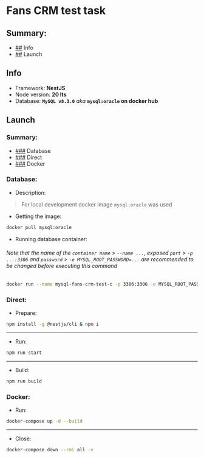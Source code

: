 # Fans CRM test task
## **Summary**:
* [##](#info) Info
* [##](#launch) Launch

## Info

* Framework: **NestJS**
* Node version: **20 lts**
* Database: **`MySQL v8.3.0`** _aka_ **`mysql:oracle` on docker hub** 

## Launch
### Summary:
* [###](#database) Database
* [###](#direct) Direct
* [###](#docker) Docker

### Database:

* Description: 
> For local development docker image `mysql:oracle` was used

* Getting the image:

```bash
docker pull mysql:oracle
```

* Running database container:

###### Note that the name of the `container name` > ``--name ...``, exposed `port` > ``-p ...:3306`` and `password` > ``-e MYSQL_ROOT_PASSWORD=...`` are recommended to be changed before executing this command

```bash
docker run --name mysql-fans-crm-test-c -p 3306:3306 -e MYSQL_ROOT_PASSWORD=<custom_pwd> -d mysql:oracle
```

### Direct:
* Prepare:
    
```bash
npm install -g @nestjs/cli & npm i
```
<hr/>

* Run:

```bash
npm run start
```
<hr/>

* Build:

```bash
npm run build
```

### Docker:
* Run:

```bash
docker-compose up -d --build
```
<hr/>

* Close:

```bash
docker-compose down --rmi all -v
```
